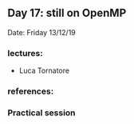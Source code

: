 ## Day 17:  still on OpenMP  

Date: Friday 13/12/19

### lectures:

  - Luca Tornatore

### references:

### Practical session

